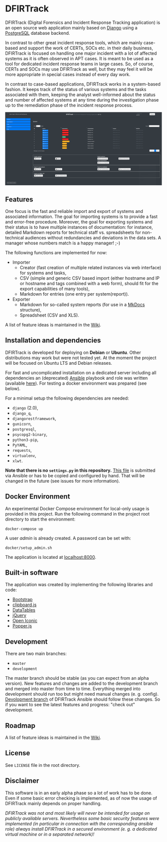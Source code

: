 # DFIRTrack

DFIRTrack (Digital Forensics and Incident Response Tracking application) is an open source web application mainly based on [Django](https://www.djangoproject.com/) using a [PostgreSQL](https://www.postgresql.org/) database backend.

In contrast to other great incident response tools, which are mainly case-based and support the work of CERTs, SOCs etc. in their daily business, DFIRTrack is focused on handling one major incident with a lot of affected systems as it is often observed in APT cases. It is meant to be used as a tool for dedicated incident response teams in large cases. So, of course, CERTs and SOCs may use DFIRTrack as well, but they may feel it will be more appropriate in special cases instead of every day work.

In contrast to case-based applications, DFIRTrack works in a system-based fashion. It keeps track of the status of various systems and the tasks associated with them, keeping the analyst well-informed about the status and number of affected systems at any time during the investigation phase up to the remediation phase of the incident response process.

![Systems list view](dfirtrack_docs/images/systems_list.png)

## Features

One focus is the fast and reliable import and export of systems and associated information. The goal for importing systems is to provide a fast and error-free procedure. Moreover, the goal for exporting systems and their status is to have multiple instances of documentation: for instance, detailed Markdown reports for technical staff vs. spreadsheets for non-technical audiences without redundancies and deviations in the data sets. A manager whose numbers match is a happy manager! ;-)

The following functions are implemented for now:

* Importer
    * Creator (fast creation of multiple related instances via web interface) for systems and tasks,
    * CSV (simple and generic CSV based import (either hostname and IP or hostname and tags combined with a web form), should fit for the export capabilities of many tools),
    * Markdown for entries (one entry per system(report)).
* Exporter
    * Markdown for so-called system reports (for use in a [MkDocs](https://www.mkdocs.org/) structure),
    * Spreadsheet (CSV and XLS).

A list of feature ideas is maintained in the [Wiki](https://github.com/stuhli/dfirtrack/wiki/Roadmap).

## Installation and dependencies

DFIRTrack is developed for deploying on **Debian** or **Ubuntu**. Other distributions may work but were not tested yet. At the moment the project will be focused on Ubuntu LTS and Debian releases.

For fast and uncomplicated installation on a dedicated server including all dependencies an (deprecated) [Ansible](https://docs.ansible.com/ansible/latest/) playbook and role was written (available [here](https://github.com/stuhli/dfirtrack_ansible)). For testing a docker environment was prepared (see below).

For a minimal setup the following dependencies are needed:

* `django` (2.0),
* `django_q`,
* `djangorestframework`,
* `gunicorn`,
* `postgresql`,
* `psycopg2-binary`,
* `python3-pip`,
* `PyYAML`,
* `requests`,
* `virtualenv`,
* `xlwt`.

**Note that there is no `settings.py` in this repository.** [This file](https://github.com/stuhli/dfirtrack_ansible/blob/master/roles/dfirtrack/templates/settings.py.j2) is submitted via Ansible or has to be copied and configured by hand. That will be changed in the future (see issues for more information).

## Docker Environment

An experimental Docker Compose environment for local-only usage is provided in this project. Run the following command
in the project root directory to start the environment:

```
docker-compose up
```

A user *admin* is already created. A password can be set with:

```
docker/setup_admin.sh
```

The application is located at [localhost:8000](http://localhost:8000).

## Built-in software

The application was created by implementing the following libraries and code:

* [Bootstrap](https://github.com/twbs/bootstrap)
* [clipboard.js](https://github.com/zenorocha/clipboard.js)
* [DataTables](https://github.com/DataTables/DataTables)
* [jQuery](https://github.com/jquery/jquery)
* [Open Iconic](https://github.com/iconic/open-iconic)
* [Popper.js](https://github.com/FezVrasta/popper.js)

## Development

There are two main branches:

* `master`
* `development`

The master branch should be stable (as you can expect from an alpha version).
New features and changes are added to the development branch and merged into master from time to time.
Everything merged into development should run too but might need manual changes (e. g. config).
[Devolopment branch](https://github.com/stuhli/dfirtrack_ansible/tree/develop) of DFIRTrack Ansible should follow these changes.
So if you want to see the latest features and progress: "check out" development.

## Roadmap

A list of feature ideas is maintained in the [Wiki](https://github.com/stuhli/dfirtrack/wiki/Roadmap).

## License

See `LICENSE` file in the root directory.

## Disclaimer

This software is in an early alpha phase so a lot of work has to be done. Even if some basic error checking is implemented, as of now the usage of DFIRTrack mainly depends on proper handling.

*DFIRTrack was not and most likely will never be intended for usage on publicly available servers. Nevertheless some basic security features were implemented (in particular in connection with the corresponding ansible role) always install DFIRTrack in a secured environment (e. g. a dedicated virtual machine or in a separated network)!*
